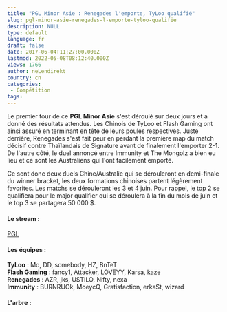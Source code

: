 ```yaml
---
title: "PGL Minor Asie : Renegades l'emporte, TyLoo qualifié"
slug: pgl-minor-asie-renegades-l-emporte-tyloo-qualifie
description: NULL
type: default
language: fr
draft: false
date: 2017-06-04T11:27:00.000Z
lastmod: 2022-05-08T08:12:40.000Z
views: 1766
author: neLendirekt
country: cn
categories:
 - Compétition
tags:
---
```

Le premier tour de ce **PGL Minor Asie** s'est déroulé sur deux jours et a donné des résultats attendus. Les Chinois de TyLoo et Flash Gaming ont ainsi assuré en terminant en tête de leurs poules respectives. Juste derrière, Renegades s'est fait peur en perdant la première map du match décisif contre Thaïlandais de Signature avant de finalement l'emporter 2-1\. De l'autre côté, le duel annoncé entre Immunity et The Mongolz a bien eu lieu et ce sont les Australiens qui l'ont facilement emporté.

Ce sont donc deux duels Chine/Australie qui se dérouleront en demi-finale du winner bracket, les deux formations chinoises partent légèrement favorites. Les matchs se dérouleront les 3 et 4 juin. Pour rappel, le top 2 se qualifiera pour le major qualifier qui se déroulera à la fin du mois de juin et le top 3 se partagera 50 000 $.

#### **Le stream :** 

[PGL](https://www.twitch.tv/pgl)

#### **Les équipes :** 

**TyLoo** : Mo, DD, somebody, HZ, BnTeT  
**Flash Gaming** : fancy1, Attacker, LOVEYY, Karsa, kaze  
**Renegades** : AZR, jks, USTILO, Nifty, nexa  
**Immunity** : BURNRUOk, MoeycQ, Gratisfaction, erkaSt, wizard

#### **L'arbre :**
